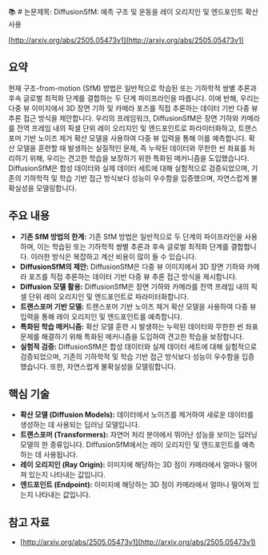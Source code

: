 📚 # 논문제목: DiffusionSfM: 예측 구조 및 운동을 레이 오리지인 및 엔드포인트 확산 사용

[http://arxiv.org/abs/2505.05473v1](http://arxiv.org/abs/2505.05473v1)

## 요약

현재 구조-from-motion (SfM) 방법은 일반적으로 학습된 또는 기하학적 쌍별 추론과 후속 글로벌 최적화 단계를 결합하는 두 단계 파이프라인을 따릅니다. 이에 반해, 우리는 다중 뷰 이미지에서 3D 장면 기하 및 카메라 포즈를 직접 추론하는 데이터 기반 다중 뷰 추론 접근 방식을 제안합니다. 우리의 프레임워크, DiffusionSfM은 장면 기하와 카메라를 전역 프레임 내의 픽셀 단위 레이 오리지인 및 엔드포인트로 파라미터화하고, 트랜스포머 기반 노이즈 제거 확산 모델을 사용하여 다중 뷰 입력을 통해 이를 예측합니다. 확산 모델을 훈련할 때 발생하는 실질적인 문제, 즉 누락된 데이터와 무한한 씬 좌표를 처리하기 위해, 우리는 견고한 학습을 보장하기 위한 특화된 메커니즘을 도입했습니다. DiffusionSfM은 합성 데이터와 실제 데이터 세트에 대해 실험적으로 검증되었으며, 기존의 기하학적 및 학습 기반 접근 방식보다 성능이 우수함을 입증했으며, 자연스럽게 불확실성을 모델링합니다.

## 주요 내용

*   **기존 SfM 방법의 한계:** 기존 SfM 방법은 일반적으로 두 단계의 파이프라인을 사용하며, 이는 학습된 또는 기하학적 쌍별 추론과 후속 글로벌 최적화 단계를 결합합니다. 이러한 방식은 복잡하고 계산 비용이 많이 들 수 있습니다.
*   **DiffusionSfM의 제안:** DiffusionSfM은 다중 뷰 이미지에서 3D 장면 기하와 카메라 포즈를 직접 추론하는 데이터 기반 다중 뷰 추론 접근 방식을 제시합니다.
*   **Diffusion 모델 활용:** DiffusionSfM은 장면 기하와 카메라를 전역 프레임 내의 픽셀 단위 레이 오리지인 및 엔드포인트로 파라미터화합니다.
*   **트랜스포머 기반 모델:**  트랜스포머 기반 노이즈 제거 확산 모델을 사용하여 다중 뷰 입력을 통해 레이 오리지인 및 엔드포인트를 예측합니다.
*   **특화된 학습 메커니즘:**  확산 모델 훈련 시 발생하는 누락된 데이터와 무한한 씬 좌표 문제를 해결하기 위해 특화된 메커니즘을 도입하여 견고한 학습을 보장합니다.
*   **실험적 검증:** DiffusionSfM은 합성 데이터와 실제 데이터 세트에 대해 실험적으로 검증되었으며, 기존의 기하학적 및 학습 기반 접근 방식보다 성능이 우수함을 입증했습니다. 또한, 자연스럽게 불확실성을 모델링합니다.

## 핵심 기술

*   **확산 모델 (Diffusion Models):**  데이터에서 노이즈를 제거하여 새로운 데이터를 생성하는 데 사용되는 딥러닝 모델입니다.
*   **트랜스포머 (Transformers):**  자연어 처리 분야에서 뛰어난 성능을 보이는 딥러닝 모델의 한 종류입니다.  DiffusionSfM에서는 레이 오리지인 및 엔드포인트를 예측하는 데 사용됩니다.
*   **레이 오리지인 (Ray Origin):**  이미지에 해당하는 3D 점이 카메라에서 얼마나 떨어져 있는지 나타내는 값입니다.
*   **엔드포인트 (Endpoint):**  이미지에 해당하는 3D 점이 카메라에서 얼마나 떨어져 있는지 나타내는 값입니다.

## 참고 자료

*   [http://arxiv.org/abs/2505.05473v1](http://arxiv.org/abs/2505.05473v1)